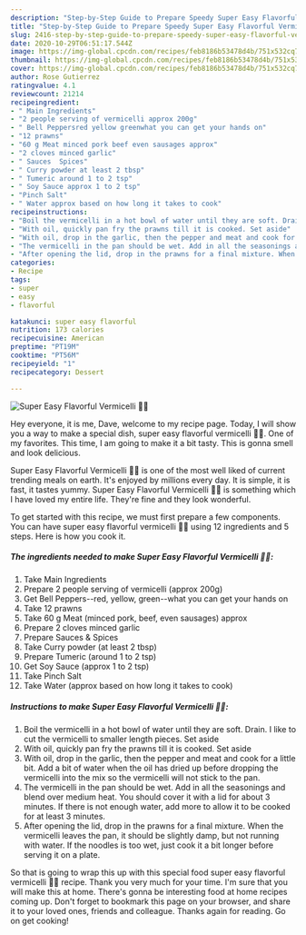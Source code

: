 ```yaml
---
description: "Step-by-Step Guide to Prepare Speedy Super Easy Flavorful Vermicelli 🤗🤘"
title: "Step-by-Step Guide to Prepare Speedy Super Easy Flavorful Vermicelli 🤗🤘"
slug: 2416-step-by-step-guide-to-prepare-speedy-super-easy-flavorful-vermicelli
date: 2020-10-29T06:51:17.544Z
image: https://img-global.cpcdn.com/recipes/feb8186b53478d4b/751x532cq70/super-easy-flavorful-vermicelli-🤗🤘-recipe-main-photo.jpg
thumbnail: https://img-global.cpcdn.com/recipes/feb8186b53478d4b/751x532cq70/super-easy-flavorful-vermicelli-🤗🤘-recipe-main-photo.jpg
cover: https://img-global.cpcdn.com/recipes/feb8186b53478d4b/751x532cq70/super-easy-flavorful-vermicelli-🤗🤘-recipe-main-photo.jpg
author: Rose Gutierrez
ratingvalue: 4.1
reviewcount: 21214
recipeingredient:
- " Main Ingredients"
- "2 people serving of vermicelli approx 200g"
- " Bell Peppersred yellow greenwhat you can get your hands on"
- "12 prawns"
- "60 g Meat minced pork beef even sausages approx"
- "2 cloves minced garlic"
- " Sauces  Spices"
- " Curry powder at least 2 tbsp"
- " Tumeric around 1 to 2 tsp"
- " Soy Sauce approx 1 to 2 tsp"
- "Pinch Salt"
- " Water approx based on how long it takes to cook"
recipeinstructions:
- "Boil the vermicelli in a hot bowl of water until they are soft. Drain. I like to cut the vermicelli to smaller length pieces. Set aside"
- "With oil, quickly pan fry the prawns till it is cooked. Set aside"
- "With oil, drop in the garlic, then the pepper and meat and cook for a little bit. Add a bit of water when the oil has dried up before dropping the vermicelli into the mix so the vermicelli will not stick to the pan."
- "The vermicelli in the pan should be wet. Add in all the seasonings and blend over medium heat. You should cover it with a lid for about 3 minutes. If there is not enough water, add more to allow it to be cooked for at least 3 minutes."
- "After opening the lid, drop in the prawns for a final mixture. When the vermicelli leaves the pan, it should be slightly damp, but not running with water. If the noodles is too wet, just cook it a bit longer before serving it on a plate."
categories:
- Recipe
tags:
- super
- easy
- flavorful

katakunci: super easy flavorful 
nutrition: 173 calories
recipecuisine: American
preptime: "PT19M"
cooktime: "PT56M"
recipeyield: "1"
recipecategory: Dessert

---
```



![Super Easy Flavorful Vermicelli 🤗🤘](https://img-global.cpcdn.com/recipes/feb8186b53478d4b/751x532cq70/super-easy-flavorful-vermicelli-🤗🤘-recipe-main-photo.jpg)

Hey everyone, it is me, Dave, welcome to my recipe page. Today, I will show you a way to make a special dish, super easy flavorful vermicelli 🤗🤘. One of my favorites. This time, I am going to make it a bit tasty. This is gonna smell and look delicious.



Super Easy Flavorful Vermicelli 🤗🤘 is one of the most well liked of current trending meals on earth. It's enjoyed by millions every day. It is simple, it is fast, it tastes yummy. Super Easy Flavorful Vermicelli 🤗🤘 is something which I have loved my entire life. They're fine and they look wonderful.


To get started with this recipe, we must first prepare a few components. You can have super easy flavorful vermicelli 🤗🤘 using 12 ingredients and 5 steps. Here is how you cook it.

<!--inarticleads1-->

##### The ingredients needed to make Super Easy Flavorful Vermicelli 🤗🤘:

1. Take  Main Ingredients
1. Prepare 2 people serving of vermicelli (approx 200g)
1. Get  Bell Peppers--red, yellow, green--what you can get your hands on
1. Take 12 prawns
1. Take 60 g Meat (minced pork, beef, even sausages) approx
1. Prepare 2 cloves minced garlic
1. Prepare  Sauces &amp; Spices
1. Take  Curry powder (at least 2 tbsp)
1. Prepare  Tumeric (around 1 to 2 tsp)
1. Get  Soy Sauce (approx 1 to 2 tsp)
1. Take Pinch Salt
1. Take  Water (approx based on how long it takes to cook)




<!--inarticleads2-->

##### Instructions to make Super Easy Flavorful Vermicelli 🤗🤘:

1. Boil the vermicelli in a hot bowl of water until they are soft. Drain. I like to cut the vermicelli to smaller length pieces. Set aside
1. With oil, quickly pan fry the prawns till it is cooked. Set aside
1. With oil, drop in the garlic, then the pepper and meat and cook for a little bit. Add a bit of water when the oil has dried up before dropping the vermicelli into the mix so the vermicelli will not stick to the pan.
1. The vermicelli in the pan should be wet. Add in all the seasonings and blend over medium heat. You should cover it with a lid for about 3 minutes. If there is not enough water, add more to allow it to be cooked for at least 3 minutes.
1. After opening the lid, drop in the prawns for a final mixture. When the vermicelli leaves the pan, it should be slightly damp, but not running with water. If the noodles is too wet, just cook it a bit longer before serving it on a plate.




So that is going to wrap this up with this special food super easy flavorful vermicelli 🤗🤘 recipe. Thank you very much for your time. I'm sure that you will make this at home. There's gonna be interesting food at home recipes coming up. Don't forget to bookmark this page on your browser, and share it to your loved ones, friends and colleague. Thanks again for reading. Go on get cooking!
